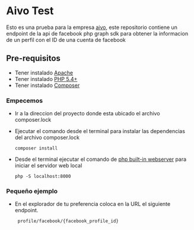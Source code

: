 # Aivo Test
 
Esto es una prueba para la empresa [aivo](https://aivo.co/), 
este repositorio contiene un endpoint de la api de facebook php graph sdk para obtener la informacion de un perfil con el ID de una cuenta de facebook

## Pre-requisitos

 * Tener instalado [Apache](http://httpd.apache.org/docs/2.4/es/install.html)
 * Tener instalado [PHP 5.4+](http://php.net/manual/en/install.php)
 * Tener instalado [Composer](https://getcomposer.org/download/) 

### Empecemos

 *  Ir a la direccion del proyecto donde esta ubicado el archivo composer.lock
 
 *  Ejecutar el comando desde el terminal para instalar las dependencias del archivo composer.lock
 
        composer install
         
 *  Desde el terminal ejecutar el comando de [php built-in webserver](http://php.net/manual/en/features.commandline.webserver.php)
 para iniciar el servidor web local
 
        php -S localhost:8000       
  
### Pequeño ejemplo

  *  En el explorador de tu preferencia coloca en la URL el siguiente endpoint. 
 
          profile/facebook/{facebook_profile_id}